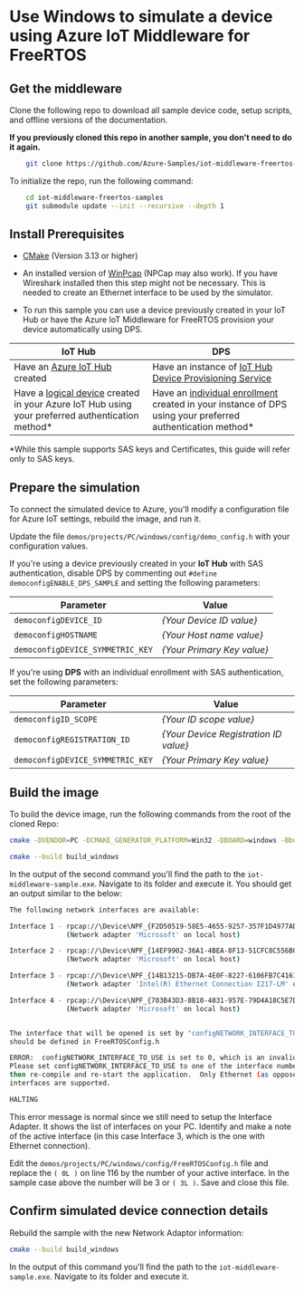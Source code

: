 # Use Windows to simulate a device using Azure IoT Middleware for FreeRTOS

## Get the middleware

Clone the following repo to download all sample device code, setup scripts, and offline versions of the documentation.

**If you previously cloned this repo in another sample, you don't need to do it again.**

```bash
    git clone https://github.com/Azure-Samples/iot-middleware-freertos-samples.git
```

To initialize the repo, run the following command:

```bash
    cd iot-middleware-freertos-samples
    git submodule update --init --recursive --depth 1
```


## Install Prerequisites

* [CMake](https://cmake.org/download/) (Version 3.13 or higher)

* An installed version of [WinPcap](https://www.winpcap.org/default.htm) (NPCap may also work). If you have Wireshark installed then this step might not be necessary. This is needed to create an Ethernet interface to be used by the simulator.

* To run this sample you can use a device previously created in your IoT Hub or have the Azure IoT Middleware for FreeRTOS provision your device automatically using DPS.

IoT Hub | DPS
---------|----------
Have an [Azure IoT Hub](https://docs.microsoft.com/azure/iot-hub/iot-hub-create-through-portal) created | Have an instance of [IoT Hub Device Provisioning Service](https://docs.microsoft.com/en-us/azure/iot-dps/quick-setup-auto-provision#create-a-new-iot-hub-device-provisioning-service)
Have a [logical device](https://docs.microsoft.com/azure/iot-hub/iot-hub-create-through-portal#register-a-new-device-in-the-iot-hub) created in your Azure IoT Hub using your preferred authentication method* | Have an [individual enrollment](https://docs.microsoft.com/en-us/azure/iot-dps/how-to-manage-enrollments#create-a-device-enrollment) created in your instance of DPS using your preferred authentication method*

*While this sample supports SAS keys and Certificates, this guide will refer only to SAS keys.

## Prepare the simulation

To connect the simulated device to Azure, you'll modify a configuration file for Azure IoT settings, rebuild the image, and run it.

Update the file `demos/projects/PC/windows/config/demo_config.h` with your configuration values.

If you're using a device previously created in your **IoT Hub** with SAS authentication, disable DPS by commenting out `#define democonfigENABLE_DPS_SAMPLE` and setting the following parameters:

Parameter | Value
---------|----------
 `democonfigDEVICE_ID` | _{Your Device ID value}_
 `democonfigHOSTNAME` | _{Your Host name value}_
 `democonfigDEVICE_SYMMETRIC_KEY` | _{Your Primary Key value}_

If you're using **DPS** with an individual enrollment with SAS authentication, set the following parameters:

Parameter | Value
---------|----------
 `democonfigID_SCOPE` | _{Your ID scope value}_
 `democonfigREGISTRATION_ID` | _{Your Device Registration ID value}_
 `democonfigDEVICE_SYMMETRIC_KEY` | _{Your Primary Key value}_


## Build the image

To build the device image, run the following commands from the root of the cloned Repo:

  ```bash
cmake -DVENDOR=PC -DCMAKE_GENERATOR_PLATFORM=Win32 -DBOARD=windows -Bbuild_windows . 

cmake --build build_windows 
  ```

In the output of the second command you'll find the path to the `iot-middleware-sample.exe`. Navigate to its folder and execute it. You should get an output similar to the below:

```bash
The following network interfaces are available:

Interface 1 - rpcap://\Device\NPF_{F2D50519-58E5-4655-9257-357F1D4977AD}
              (Network adapter 'Microsoft' on local host)

Interface 2 - rpcap://\Device\NPF_{14EF9902-36A1-4BEA-8F13-51CFC8C556B0}
              (Network adapter 'Microsoft' on local host)

Interface 3 - rpcap://\Device\NPF_{14B13215-DB7A-4E0F-8227-6106FB7C4161}
              (Network adapter 'Intel(R) Ethernet Connection I217-LM' on local host)

Interface 4 - rpcap://\Device\NPF_{703B43D3-8B10-4831-957E-79D4A18C5E7D}
              (Network adapter 'Microsoft' on local host)


The interface that will be opened is set by "configNETWORK_INTERFACE_TO_USE", which
should be defined in FreeRTOSConfig.h

ERROR:  configNETWORK_INTERFACE_TO_USE is set to 0, which is an invalid value.
Please set configNETWORK_INTERFACE_TO_USE to one of the interface numbers listed above,
then re-compile and re-start the application.  Only Ethernet (as opposed to WiFi)
interfaces are supported.

HALTING
```

This error message is normal since we still need to setup the Interface Adapter. It shows the list of interfaces on your PC. Identify and make a note of the active interface (in this case Interface 3, which is the one with Ethernet connection).

Edit the `demos/projects/PC/windows/config/FreeRTOSConfig.h` file and replace the `( 0L )` on line 116 by the number of your active interface. In the sample case above the number will be 3 or `( 3L )`. Save and close this file.

## Confirm simulated device connection details

Rebuild the sample with the new Network Adaptor information:

  ```bash
cmake --build build_windows 
  ```

In the output of this command you'll find the path to the `iot-middleware-sample.exe`. Navigate to its folder and execute it.